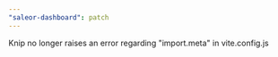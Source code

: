 ```yaml
---
"saleor-dashboard": patch
---
```


Knip no longer raises an error regarding "import.meta" in vite.config.js
